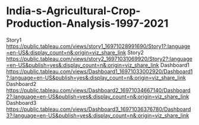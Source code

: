 # India-s-Agricultural-Crop-Production-Analysis-1997-2021
Story1
https://public.tableau.com/views/story1_16971028991690/Story1?:language=en-US&:display_count=n&:origin=viz_share_link
Story2
https://public.tableau.com/views/story2_16971031069920/Story2?:language=en-US&publish=yes&:display_count=n&:origin=viz_share_link
Dashboard1
https://public.tableau.com/views/Dashboard1_16971033002920/Dashboard1?:language=en-US&publish=yes&:display_count=n&:origin=viz_share_link
Dashboard2
https://public.tableau.com/views/Dashboard2_16971034667140/Dashboard2?:language=en-US&publish=yes&:display_count=n&:origin=viz_share_link
Dashboard3
https://public.tableau.com/views/Dashboard3_16971036376780/Dashboard3?:language=en-US&publish=yes&:display_count=n&:origin=viz_share_link




                     
